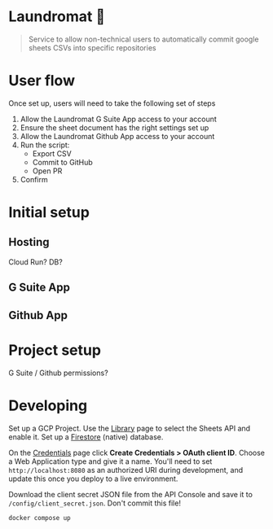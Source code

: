 # Laundromat 🧺
> Service to allow non-technical users to automatically commit google sheets CSVs into specific repositories

# User flow

Once set up, users will need to take the following set of steps

1. Allow the Laundromat G Suite App access to your account
2. Ensure the sheet document has the right settings set up
3. Allow the Laundromat Github App access to your account
4. Run the script:
    * Export CSV
    * Commit to GitHub
    * Open PR
5. Confirm

# Initial setup

## Hosting

Cloud Run? DB?

## G Suite App

## Github App

# Project setup

G Suite / Github permissions?

# Developing

Set up a GCP Project. Use the [Library](https://console.developers.google.com/apis/library) page to select the Sheets API and enable it. Set up a [Firestore](https://console.cloud.google.com/firestore/data) (native) database.

On the [Credentials](https://console.developers.google.com/apis/credentials) page click **Create Credentials > OAuth client ID**. Choose a Web Application type and give it a name. You'll need to set `http://localhost:8080` as an authorized URI during development, and update this once you deploy to a live environment.

Download the client secret JSON file from the API Console and save it to `/config/client_secret.json`. Don't commit this file!

`docker compose up`

